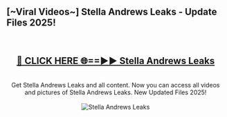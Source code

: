 <h2>[~Viral Videos~] Stella Andrews Leaks - Update Files 2025!</h2>
<br>
<div align="center">
<h2><a href="https://betterlinks.top/A2PfLJ" rel="nofollow">🔴 CLICK HERE 🌐==►► Stella Andrews Leaks</a></h2>
<br>
Get Stella Andrews Leaks and all content. Now you can access all videos and pictures of Stella Andrews Leaks. New Updated Files 2025!
<br>
<br>
<a href="https://betterlinks.top/A2PfLJ" rel="nofollow" data-target="animated-image.originalLink"><img src="https://i.ibb.co.com/WyWwxjT/player-gif2.gif" alt="Stella Andrews Leaks" style="max-width: 100%; display: inline-block;" data-target="animated-image.originalImage"></a>
</div>
<br>
